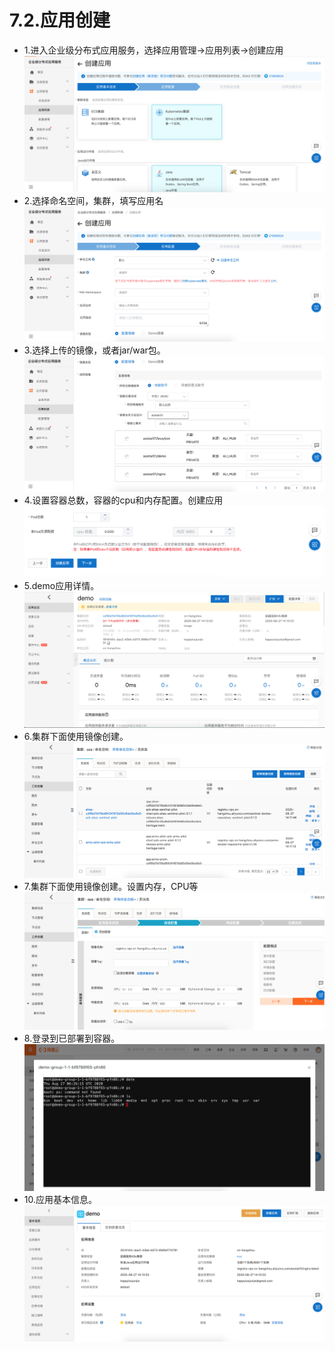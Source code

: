 
# 7.2.应用创建
- 1.进入企业级分布式应用服务，选择应用管理->应用列表->创建应用
![](assets/7.2.app-deploy-k8s-5cbcc485.png)
- 2.选择命名空间，集群，填写应用名
![](assets/7.2.app-deploy-k8s-210480f8.png)
- 3.选择上传的镜像，或者jar/war包。
![](assets/7.2.app-deploy-k8s-6159afee.png)
- 4.设置容器总数，容器的cpu和内存配置。创建应用
![](assets/7.2.app-deploy-k8s-b2a8a281.png)
- 5.demo应用详情。
![](assets/7.2.app-deploy-k8s-1a696690.png)
- 6.集群下面使用镜像创建。
![](assets/7.2.app-deploy-k8s-65116075.png)
- 7.集群下面使用镜像创建。设置内存，CPU等
![](assets/7.2.app-deploy-k8s-d872a607.png)
- 8.登录到已部署到容器。
![](assets/7.2.app-deploy-k8s-f0eca9fe.png)
- 10.应用基本信息。
![](assets/7.2.app-deploy-k8s-c068a25d.png)
